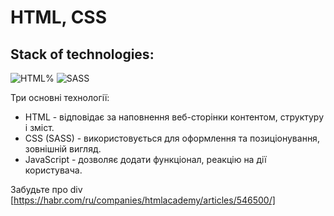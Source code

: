 # HTML, CSS

## Stack of technologies:

![HTML%](https://img.shields.io/badge/HTML5-E34F26?style=for-the-badge&logo=html5&logoColor=white)
![SASS](https://img.shields.io/badge/Sass-CC6699?style=for-the-badge&logo=sass&logoColor=white)

Три основні технології:

- HTML - відповідає за наповнення веб-сторінки контентом, структуру і зміст.
- CSS (SASS) - використовується для оформлення та позиціонування, зовнішній вигляд.
- JavaScript - дозволяє додати функціонал, реакцію на дії користувача.

Забудьте про div [https://habr.com/ru/companies/htmlacademy/articles/546500/]
